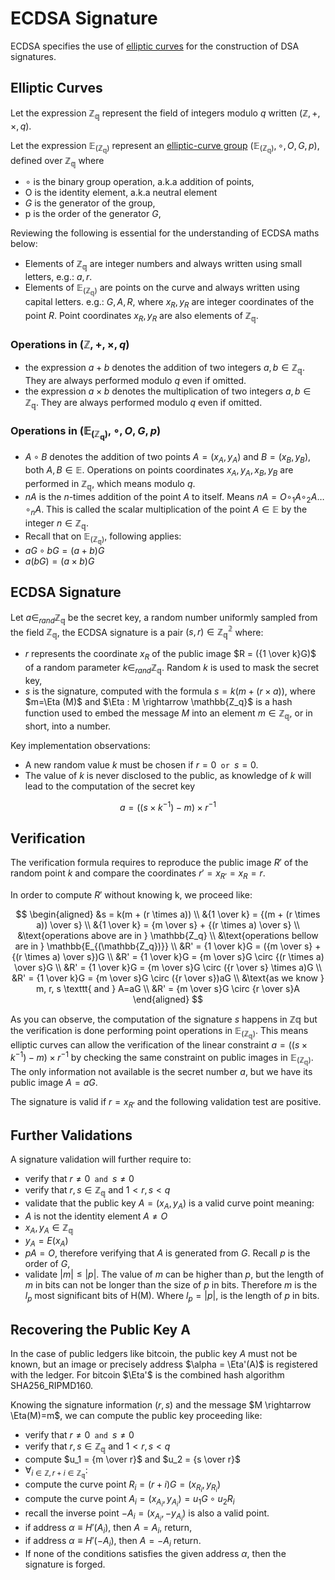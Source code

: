 # ECDSA Signature
ECDSA specifies the use of [elliptic curves](./ecgroups.md) for the construction of DSA signatures.
## Elliptic Curves

Let the expression $\mathbb{Z_q}$ represent the field of integers modulo $q$ written $(\mathbb{Z}, +, \times, q)$.

Let the expression $\mathbb{E_{(\mathbb{Z_q})}}$ represent an [elliptic-curve group](./ecgroups.md) $(\mathbb{E_{(\mathbb{Z_q})}}, \circ, O, G, p)$, defined over $\mathbb{Z_q}$ where
- $\circ$ is the binary group operation, a.k.a addition of points,
- O is the identity element, a.k.a neutral element
- $G$ is the generator of the group,
- p is the order of the generator $G$,

Reviewing the following is essential for the understanding of ECDSA maths below:
- Elements of $\mathbb{Z_q}$ are integer numbers and always written using small letters, e.g.: $a, r$.
- Elements of $\mathbb{E_{(\mathbb{Z_q})}}$ are points on the curve and always written using capital letters. e.g.: $G, A, R$, where $x_R, y_R$ are integer coordinates of the point $R$. Point coordinates $x_R, y_R$ are also elements of $\mathbb{Z_q}$.

### Operations in $(\mathbb{Z}, +, \times, q)$
- the expression $a + b$ denotes the addition of two integers $a, b \in \mathbb{Z_q}$. They are always performed modulo $q$ even if omitted.
- the expression $a \times b$ denotes the multiplication of two integers $a, b \in \mathbb{Z_q}$. They are always performed modulo $q$ even if omitted.

### Operations in $(\mathbb{E_{(\mathbb{Z_q})}}, \circ, O, G, p)$
- $A \circ B$ denotes the addition of two points $A=(x_A, y_A) \text{ and } B=(x_B, y_B)$, both $A, B \in \mathbb{E}$. Operations on points coordinates $x_A, y_A, x_B, y_B$ are performed in $\mathbb{Z_q}$, which means modulo $q$.
- $nA$ is the $n$-times addition of the point $A$ to itself. Means $nA=O \circ_1 A \circ_2 A \dots \circ_n A$. This is called the scalar multiplication of the point $A \in \mathbb{E}$ by the integer $n \in \mathbb{Z_q}$.
- Recall that on $\mathbb{E_{(\mathbb{Z_q})}}$, following applies:
- $aG \circ bG = (a + b)G$
- $a (bG) = (a \times b)G$

## ECDSA Signature
Let $a \in_{rand} \mathbb{Z_q}$ be the secret key, a random number uniformly sampled from the field $\mathbb{Z_q}$, the ECDSA signature is a pair $(s,r) \in \mathbb{Z^2_q}$ where:
- $r$ represents the coordinate $x_R$ of the public image $R = ({1 \over k}G)$ of a random parameter $k \in_{rand} \mathbb{Z_q}$. Random $k$ is used to mask the secret key,
- $s$ is the signature, computed with the formula $s = k(m+ (r \times a))$, where $m=\Eta (M)$ and $\Eta : M \rightarrow \mathbb{Z_q}$ is a hash function used to embed the message $M$ into an element $m \in \mathbb{Z_q}$, or in short, into a number.

Key implementation observations:
- A new random value $k$ must be chosen if $r=0 \texttt{ or }s = 0$.
- The value of $k$ is never disclosed to the public, as knowledge of $k$ will lead to the computation of the secret key

$$a = ((s \times k^{-1}) - m) \times r^{-1}$$

## Verification
The verification formula requires to reproduce the public image $R'$ of the random point $k$ and compare the coordinates $r'=x_{R'}=x_R=r$.

In order to compute $R'$ without knowing k, we proceed like:

$$
\begin{aligned}
&s = k(m + (r \times a))
\\
&{1 \over k} = {(m + (r \times a)) \over s}
\\
&{1 \over k} = {m \over s} + {(r \times a) \over s}
\\
&\text{operations above are in } \mathbb{Z_q}
\\
&\text{operations bellow are in } \mathbb{E_{(\mathbb{Z_q})}}
\\
&R' = {1 \over k}G = ({m \over s} + {(r \times a) \over s})G
\\
&R' = {1 \over k}G = {m \over s}G \circ {(r \times a) \over s}G
\\
&R' = {1 \over k}G = {m \over s}G \circ ({r \over s} \times a)G
\\
&R' = {1 \over k}G = {m \over s}G \circ ({r \over s})aG
\\
&\text{as we know } m, r, s \texttt{ and } A=aG
\\
&R' = {m \over s}G \circ {r \over s}A
\end{aligned}
$$

As you can observe, the computation of the signature $s$ happens in $\mathbb{Zq}$ but the verification is done performing point operations in $\mathbb{E_{(\mathbb{Z_q})}}$. This means elliptic curves can allow the verification of the linear constraint $a = ((s \times k^{-1}) - m) \times r^{-1}$ by checking the same constraint on public images in $\mathbb{E_{(\mathbb{Z_q})}}$. The only information not available is the secret number $a$, but we have its public image $A=aG$.

The signature is valid if $r = x_{R'}$ and the following validation test are positive.

## Further Validations
A signature validation will further require to:
- verify that $r \ne 0 \texttt{ and } s \ne 0$
- verify that $r,s \in \mathbb{Z_q}$ and $1 \lt r,s \lt q$
- validate that the public key $A = (x_A, y_A)$ is a valid curve point meaning:
- $A$ is not the identity element $A \ne O$
- $x_A, y_A \in \mathbb{Z_q}$
- $y_A = E(x_A)$
- $pA = O$, therefore verifying that $A$ is generated from $G$. Recall $p$ is the order of $G$,
- validate $|m| \le |p|$. The value of $m$ can be higher than $p$, but the length of $m$ in bits can not be longer than the size of $p$ in bits. Therefore $m$ is the $l_p$ most significant bits of H(M). Where $l_p = |p|$, is the length of $p$ in bits.

## Recovering the Public Key A
In the case of public ledgers like bitcoin, the public key $A$ must not be known, but an image or precisely address $\alpha = \Eta'(A)$ is registered with the ledger. For bitcoin $\Eta'$ is the combined hash algorithm SHA256_RIPMD160.

Knowing the signature information $(r, s)$ and the message $M \rightarrow \Eta(M)=m$, we can compute the public key proceeding like:
- verify that $r \ne 0 \texttt{ and } s \ne 0$
- verify that $r,s \in \mathbb{Z_q}$ and $1 \lt r,s \lt q$
- compute $u_1 = {m \over r}$ and $u_2 = {s \over r}$
- $\forall_{i\in \mathbb{Z}, r+i \in \mathbb{Z_q}}$:
- compute the curve point $R_i = (r+i)G = (x_{R_i}, y_{R_i})$
- compute the curve point $A_i = (x_{A_i}, y_{A_i})= u_1G \circ u_2R_i$
- recall the inverse point $-A_i = (x_{A_i}, -y_{A_i})$ is also a valid point.
- if address $\alpha \equiv H'(A_i)$, then $A = A_i$, return,
- if address $\alpha \equiv H'(-A_i)$, then $A = -A_i$ return.
- If none of the conditions satisfies the given address $\alpha$, then the signature is forged.